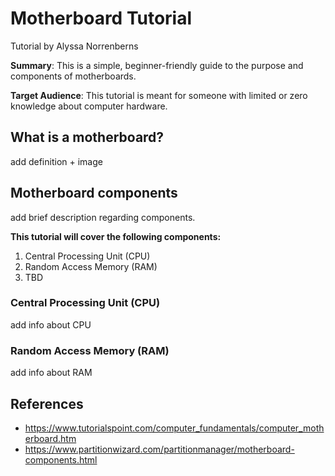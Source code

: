 # Motherboard Tutorial

Tutorial by Alyssa Norrenberns

**Summary**: This is a simple, beginner-friendly guide to the purpose and components of motherboards.

**Target Audience**: This tutorial is meant for someone with limited or zero knowledge about computer hardware.

## What is a motherboard?

add definition + image

## Motherboard components

add brief description regarding components.

**This tutorial will cover the following components:**
1. Central Processing Unit (CPU)
2. Random Access Memory (RAM)
3. TBD

### Central Processing Unit (CPU)

add info about CPU

### Random Access Memory (RAM)

add info about RAM

## References

- https://www.tutorialspoint.com/computer_fundamentals/computer_motherboard.htm
- https://www.partitionwizard.com/partitionmanager/motherboard-components.html
